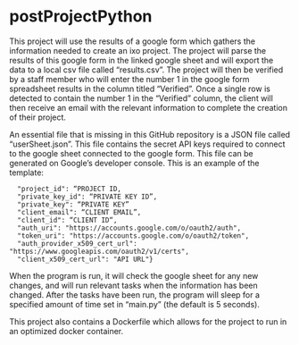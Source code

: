 # postProjectPython

This project will use the results of a google form which gathers the information needed to create an ixo project. The project will parse the results of this google form in the linked google sheet and will export the data to a local csv file called “results.csv”. The project will then be verified by a staff member who will enter the number 1 in the google form spreadsheet results in the column titled “Verified”. Once a single row is detected to contain the number 1 in the “Verified” column, the client will then receive an email with the relevant information to complete the creation of their project.

An essential file that is missing in this GitHub repository is a JSON file called “userSheet.json”. This file contains the secret API keys required to connect to the google sheet connected to the google form. This file can be generated on Google’s developer console.  This is an example of the template:

```{"type": "service_account",
  "project_id": “PROJECT ID,
  "private_key_id": “PRIVATE KEY ID”,
  "private_key": “PRIVATE KEY” 
  "client_email": “CLIENT EMAIL”,
  "client_id": “CLIENT ID“,
  "auth_uri": "https://accounts.google.com/o/oauth2/auth",
  "token_uri": "https://accounts.google.com/o/oauth2/token",
  "auth_provider_x509_cert_url": "https://www.googleapis.com/oauth2/v1/certs",
  "client_x509_cert_url": "API URL"}
  ```


When the program is run, it will check the google sheet for any new changes, and will run relevant tasks when the information has been changed. After the tasks have been run, the program will sleep  for a specified amount of time set in “main.py” (the default is 5 seconds). 

This project also contains a Dockerfile which allows for the project to run in an optimized docker container.  
